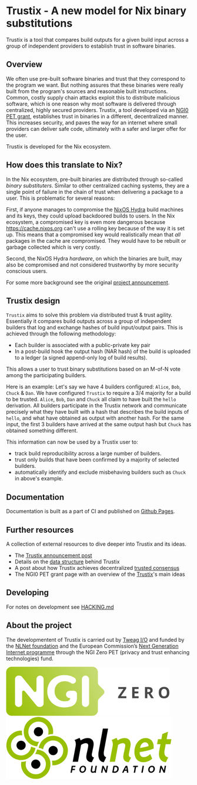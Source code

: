 # Trustix - A new model for Nix binary substitutions

Trustix is a tool that compares build outputs for a given build input across a group of independent providers to establish trust in software binaries.

## Overview

We often use pre-built software binaries and trust that they correspond to the program we want.
But nothing assures that these binaries were really built from the program's sources and reasonable built instructions.
Common, costly supply chain attacks exploit this to distribute malicious software, which is one reason why most software is delivered through centralized, highly secured providers.
Trustix, a tool developed via an [NGI0 PET grant](https://nlnet.nl/project/Trustix/), establishes trust in binaries in a different, decentralized manner.
This increases security, and paves the way for an internet where small providers can deliver safe code, ultimately with a safer and larger offer for the user.

Trustix is developed for the Nix ecosystem.

## How does this translate to Nix?

In the Nix ecosystem, pre-built binaries are distributed through so-called _binary substituters_.
Similar to other centralized caching systems, they are a single point of failure in the chain of trust when delivering a package to a user.
This is problematic for several reasons:

First, if anyone manages to compromise the [NixOS Hydra](https://hydra.nixos.org/) build machines and its keys, they could upload backdoored builds to users.
In the Nix ecosystem, a compromised key is even more dangerous because https://cache.nixos.org can't use a rolling key because of the way it is set up.
This means that a compromised key would realistically mean that _all_ packages in the cache are compromised.
  They would have to be rebuilt or garbage collected which is very costly.

Second, the NixOS Hydra _hardware_, on which the binaries are built, may also be compromised and not considered trustworthy by more security conscious users.

For some more background see the original [project announcement](https://www.tweag.io/blog/2020-12-16-trustix-announcement/).

## Trustix design

`Trustix` aims to solve this problem via distributed trust & trust agility.
Essentially it compares build outputs across a group of independent builders
that log and exchange hashes of build input/output pairs.
This is achieved through the following methodology:

-   Each builder is associated with a public-private key pair
-   In a post-build hook the output hash (NAR hash) of the build is uploaded to a ledger (a signed append-only log of build results).

This allows a user to trust binary substitutions based on an M-of-N vote among the participating builders.

Here is an example:
Let's say we have 4 builders configured: `Alice`, `Bob`, `Chuck` & `Dan`.
We have configured `Trustix` to require a 3/4 majority for a build to be trusted.
`Alice`, `Bob`, `Dan` and `Chuck` all claim to have built the `hello` derivation.
All builders participate in the Trustix network and communicate precisely
what they have built with a hash that describes the build inputs of `hello`, and
what have obtained as output with another hash.
For the same input, the first 3 builders have arrived at the same output hash but `Chuck` has
obtained something different.

This information can now be used by a Trustix user to:

- track build reproducibility across a large number of builders.
- trust only builds that have been confirmed by a majority of selected
  builders.
- automatically identify and exclude misbehaving builders such as `Chuck` in
    above's example.

## Documentation

Documentation is built as a part of CI and published on [Github Pages](https://tweag.github.io/trustix/).

## Further resources

A collection of external resources to dive deeper into Trustix and its ideas.

- The [Trustix announcement post](https://www.tweag.io/blog/2020-12-16-trustix-announcement/)
- Details on the [data structure](https://www.tweag.io/blog/2022-01-14-trustix-trees/) behind Trustix
- A post about how Trustix achieves decentralized [trusted consensus](https://www.tweag.io/blog/2022-02-03-trustix-voting/)
- The NGI0 PET grant page with an overview of the [Trustix](https://nlnet.nl/project/Trustix/)'s main ideas

## Developing

For notes on development see [HACKING.md](./packages/trustix-doc/src/hacking.md)

## About the project
The developmentent of Trustix is carried out by [Tweag I/O](https://tweag.io/) and funded by the [NLNet foundation](https://nlnet.nl/project/Trustix) and the European Commission’s [Next Generation Internet programme](https://www.ngi.eu/funded_solution/trustix-nix/) through the NGI Zero PET (privacy and trust enhancing technologies) fund.

![NGI0 logo](./assets/NGI0_tag.png)
![NLNet banner](./assets/nlnet-banner.png)
